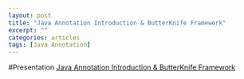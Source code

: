 ```yaml
---
layout: post
title: "Java Annotation Introduction & ButterKnife Framework"
excerpt: ""
categories: articles
tags: [Java Annotation]
---
```


#Presentation
[Java Annotation Introduction & ButterKnife Framework](/slides/java-annotation-intro.html)